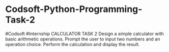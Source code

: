 # Codsoft-Python-Programming-Task-2
#Codsoft
#Internship
CALCULATOR
TASK 2
Design a simple calculator with basic arithmetic operations.
Prompt the user to input two numbers and an operation choice.
Perform the calculation and display the result.
